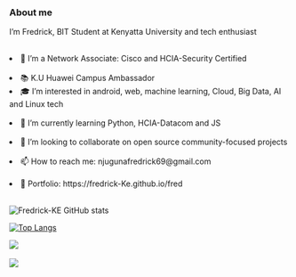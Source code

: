 ### About me
<p>I’m Fredrick, BIT Student at Kenyatta University and tech enthusiast</p><br>
<li>🔭 I’m a Network Associate: Cisco and HCIA-Security Certified</li><br> 
<li>📚 K.U Huawei  Campus Ambassador<br>
<li>🎓 I’m interested in android, web, machine learning, Cloud, Big Data, AI and Linux tech</li><br> 
<li>🌱 I’m currently learning Python, HCIA-Datacom and JS</li><br> 
<li>💼 I’m looking to collaborate on open source community-focused projects</li><br> 
<li>📫 How to reach me: njugunafredrick69@gmail.com</li><br> 
<li>👀 Portfolio: https://fredrick-Ke.github.io/fred</li><br>




![Fredrick-KE GitHub stats](https://github-readme-stats.vercel.app/api?username=Fredrick-KE&theme=maroongold&show_icons=true)

[![Top Langs](https://github-readme-stats.vercel.app/api/top-langs/?username=Fredrick-KE&theme=omni&layout=compact)](https://github.com/Fredrick-KE/github-readme-stats)

<a href="https://github.com/anuraghazra/github-readme-stats">
  <img align="center" src="https://github-readme-stats.vercel.app/api/pin/?username=anuraghazra&theme=gruvbox_light&repo=github-readme-stats" />
</a><br>
<a href="https://github.com/anuraghazra/Convoychat"><br>
  <img align="center" src="https://github-readme-stats.vercel.app/api/pin/?username=anuraghazra&theme=highcontrast&repo=Convoychat" />
</a><br><br>



